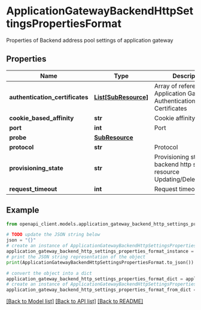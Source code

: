 # ApplicationGatewayBackendHttpSettingsPropertiesFormat

Properties of Backend address pool settings of application gateway

## Properties

Name | Type | Description | Notes
------------ | ------------- | ------------- | -------------
**authentication_certificates** | [**List[SubResource]**](SubResource.md) | Array of references to Application Gateway Authentication Certificates | [optional] 
**cookie_based_affinity** | **str** | Cookie affinity | [optional] 
**port** | **int** | Port | [optional] 
**probe** | [**SubResource**](SubResource.md) |  | [optional] 
**protocol** | **str** | Protocol | [optional] 
**provisioning_state** | **str** | Provisioning state of the backend http settings resource Updating/Deleting/Failed | [optional] 
**request_timeout** | **int** | Request timeout | [optional] 

## Example

```python
from openapi_client.models.application_gateway_backend_http_settings_properties_format import ApplicationGatewayBackendHttpSettingsPropertiesFormat

# TODO update the JSON string below
json = "{}"
# create an instance of ApplicationGatewayBackendHttpSettingsPropertiesFormat from a JSON string
application_gateway_backend_http_settings_properties_format_instance = ApplicationGatewayBackendHttpSettingsPropertiesFormat.from_json(json)
# print the JSON string representation of the object
print(ApplicationGatewayBackendHttpSettingsPropertiesFormat.to_json())

# convert the object into a dict
application_gateway_backend_http_settings_properties_format_dict = application_gateway_backend_http_settings_properties_format_instance.to_dict()
# create an instance of ApplicationGatewayBackendHttpSettingsPropertiesFormat from a dict
application_gateway_backend_http_settings_properties_format_from_dict = ApplicationGatewayBackendHttpSettingsPropertiesFormat.from_dict(application_gateway_backend_http_settings_properties_format_dict)
```
[[Back to Model list]](../README.md#documentation-for-models) [[Back to API list]](../README.md#documentation-for-api-endpoints) [[Back to README]](../README.md)


